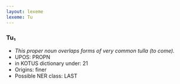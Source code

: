 ```yaml
---
layout: lexeme
lexeme: Tu
---
```


###  Tu₁

* _This proper noun overlaps forms of very common *tulla* (to come)._
* UPOS:  PROPN
* in KOTUS dictionary under:  21
* Origins: finer 
* Possible NER class:  LAST

